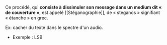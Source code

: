 Ce procédé, qui **consiste à dissimuler son message dans un medium dit « de couverture »**, est appelé [[Stéganographie]], de « steganos » signifiant « étanche » en grec.

Ex: cacher du texte dans le spectre d'un audio.

- Exemple : LSB